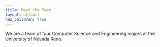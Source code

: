 ```yaml
---
title: Meet the Team
layout: default
has_children: true
---
```


We are a team of four Computer Science and Engineering majors at the University of Nevada Reno.
